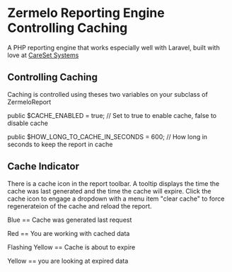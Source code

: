 Zermelo Reporting Engine Controlling Caching
========

A PHP reporting engine that works especially well with Laravel, built with love at [CareSet Systems](http://careset.com)


Controlling Caching
------------------

Caching is controlled using theses two variables on your subclass of ZermeloReport

public $CACHE_ENABLED = true; // Set to true to enable cache, false to disable cache

public $HOW_LONG_TO_CACHE_IN_SECONDS = 600; // How long in seconds to keep the report in cache

Cache Indicator
------------------

There is a cache icon in the report toolbar. A tooltip displays the time the cache was last generated and the time the cache will expire. Click the cache icon to engage a dropdown with a menu item "clear cache" to force regenerateion of the cache and reload the report.


Blue == Cache was generated last request

Red == You are working with cached data

Flashing Yellow == Cache is about to expire

Yellow == you are looking at expired data

